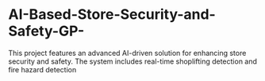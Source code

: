 # AI-Based-Store-Security-and-Safety-GP-
This project features an advanced AI-driven solution for enhancing store security and safety. The system includes real-time shoplifting detection and  fire hazard detection 
